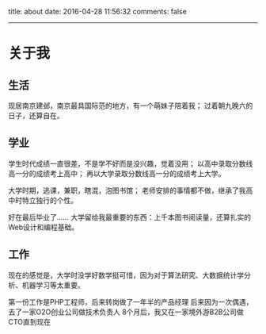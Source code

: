 title: about
date: 2016-04-28 11:56:32
comments: false

------------

# 关于我

## 生活
现居南京建邺，南京最具国际范的地方，有一个萌妹子陪着我；
过着朝九晚六的日子，还算自在。

## 学业
学生时代成绩一直很差，不是学不好而是没兴趣，觉着没用；
以高中录取分数线高一分的成绩考上高中；
再以大学录取分数线高一分的成绩考上大学。

大学时期，逃课，兼职，瞎混，泡图书馆；
老师安排的事情都不做，继承了我高中时特立独行的个性。

好在最后毕业了……
大学留给我最重要的东西：上千本图书阅读量，还算扎实的Web设计和编程基础。

## 工作

现在的感觉是，大学时没学好数学挺可惜，因为对于算法研究、大数据统计学分析、机器学习等太重要。

第一份工作是PHP工程师，后来转岗做了一年半的产品经理
后来因为一次偶遇，去了一家O2O创业公司做技术负责人
8个月后，我又在一家境外游B2B公司做CTO直到现在


